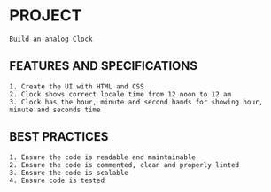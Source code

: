 # PROJECT

    Build an analog Clock

## FEATURES AND SPECIFICATIONS

    1. Create the UI with HTML and CSS
    2. Clock shows correct locale time from 12 noon to 12 am
    3. Clock has the hour, minute and second hands for showing hour, minute and seconds time

## BEST PRACTICES

    1. Ensure the code is readable and maintainable
    2. Ensure the code is commented, clean and properly linted
    3. Ensure the code is scalable
    4. Ensure code is tested
